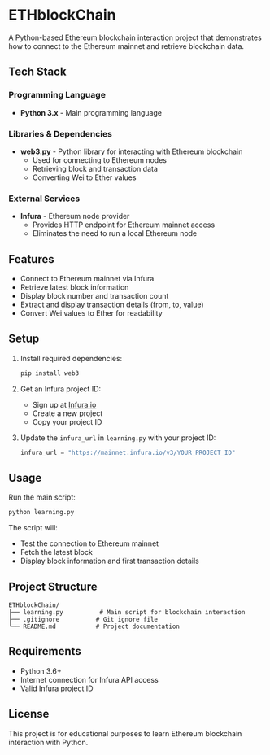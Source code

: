 # ETHblockChain

A Python-based Ethereum blockchain interaction project that demonstrates how to connect to the Ethereum mainnet and retrieve blockchain data.

## Tech Stack

### Programming Language
- **Python 3.x** - Main programming language

### Libraries & Dependencies
- **web3.py** - Python library for interacting with Ethereum blockchain
  - Used for connecting to Ethereum nodes
  - Retrieving block and transaction data
  - Converting Wei to Ether values

### External Services
- **Infura** - Ethereum node provider
  - Provides HTTP endpoint for Ethereum mainnet access
  - Eliminates the need to run a local Ethereum node

## Features

- Connect to Ethereum mainnet via Infura
- Retrieve latest block information
- Display block number and transaction count
- Extract and display transaction details (from, to, value)
- Convert Wei values to Ether for readability

## Setup

1. Install required dependencies:
   ```bash
   pip install web3
   ```

2. Get an Infura project ID:
   - Sign up at [Infura.io](https://infura.io/)
   - Create a new project
   - Copy your project ID

3. Update the `infura_url` in `learning.py` with your project ID:
   ```python
   infura_url = "https://mainnet.infura.io/v3/YOUR_PROJECT_ID"
   ```

## Usage

Run the main script:
```bash
python learning.py
```

The script will:
- Test the connection to Ethereum mainnet
- Fetch the latest block
- Display block information and first transaction details

## Project Structure

```
ETHblockChain/
├── learning.py          # Main script for blockchain interaction
├── .gitignore          # Git ignore file
└── README.md           # Project documentation
```

## Requirements

- Python 3.6+
- Internet connection for Infura API access
- Valid Infura project ID

## License

This project is for educational purposes to learn Ethereum blockchain interaction with Python.